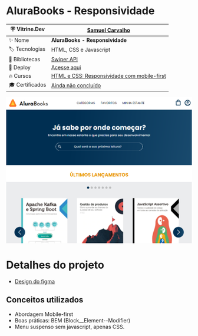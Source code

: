 # AluraBooks - Responsividade

| :placard: Vitrine.Dev       |[Samuel Carvalho](https://cursos.alura.com.br/vitrinedev/samurai-samuka)|
| ------------------------    | --- |
| :sparkles: Nome             | **AluraBooks - Responsividade**
| :label: Tecnologias         | HTML, CSS e Javascript
| :link: Bibliotecas          | [Swiper API](https://swiperjs.com/)
| :rocket: Deploy             | [Acesse aqui](https://alura-books--responsividade.vercel.app)
| :fire: Cursos               | [HTML e CSS: Responsividade com mobile-first](https://cursos.alura.com.br/course/html-css-responsividade-mobile-first)
| :mortar_board: Certificados | [Ainda não concluído]()

![](./assets/Print.png)

# Detalhes do projeto
* [Design do figma](https://www.figma.com/file/sSMbIqKaGBd66Y8roxTk2p/AluraBooks?node-id=122-4916&t=hbypsWoSRUBCSWgS-0)

## Conceitos utilizados
* Abordagem Mobile-first
* Boas práticas: BEM (Block__Element--Modifier)
* Menu suspenso sem javascript, apenas CSS.